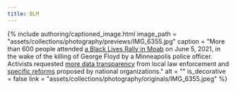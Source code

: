 ```yaml
---
title: BLM
---
```


{% include authoring/captioned_image.html
    image_path = "assets/collections/photography/previews/IMG_6355.jpg"
    caption = "More than 600 people attended [a Black Lives Rally in Moab](https://www.moabtimes.com/articles/hundreds-attend-black-lives-matter-march-in-moab/) on June 5, 2021, in the wake of the killing of George Floyd by a Minneapolis police officer. Activists requested [more data transparency](https://www.moabtimes.com/articles/activists-request-more-law-enforcement-data/) from local law enforcement and [specific reforms](https://www.moabtimes.com/articles/how-do-local-policing-policies-compare-to-proposed-reforms/) proposed by national organizations."
    alt = ""
    is_decorative = false
    link = "assets/collections/photography/originals/IMG_6355.jpeg"
%}
